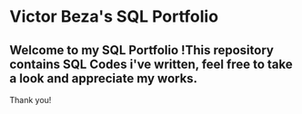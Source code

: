 # Victor Beza's SQL Portfolio
## Welcome to my SQL Portfolio !This repository contains SQL Codes i've written, feel free to take a look and appreciate my works.
Thank you!
